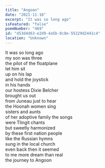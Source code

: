 ```yaml
---
title: "Angoon"
date: "2021-11-16"
excerpt: "It was so long ago"
isFeatured: "false"
poemNumber: "469"
id: "d53d4d63-e2d9-4a5b-8c8e-55229d2441c4"
location: "Unknown"
---
```


It was so long ago  
my son was three  
the pilot of the floatplane  
let him sit  
up on his lap  
and hold the joystick  
in his hands  
our hostess Dixie Belcher  
brought us out  
from Juneau just to hear  
the Hoonah women sing  
sisters and aunts  
of her adoptive family the songs  
were Tlingit chants  
but sweetly harmonized  
by these first nation people  
like the Russian hymns  
sung in the local church  
even back then it seemed  
to me more dream than real  
the journey to Angoon
